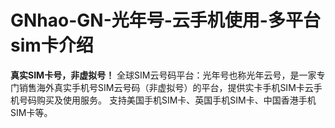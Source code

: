 # GNhao-GN-光年号-云手机使用-多平台sim卡介绍
**真实SIM卡号，非虚拟号！**
全球SIM云号码平台：光年号也称光年云号，是一家专门销售海外真实手机号SIM云号码（非虚拟号）的平台，提供实卡手机SIM卡云手机号码购买及使用服务。
支持美国手机SIM卡、英国手机SIM卡、中国香港手机SIM卡等。
